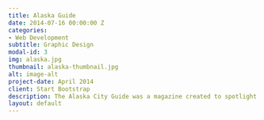 ```yaml
---
title: Alaska Guide
date: 2014-07-16 00:00:00 Z
categories:
- Web Development
subtitle: Graphic Design
modal-id: 3
img: alaska.jpg
thumbnail: alaska-thumbnail.jpg
alt: image-alt
project-date: April 2014
client: Start Bootstrap
description: The Alaska City Guide was a magazine created to spotlight all of the hikes and bars in South Central Alaska. Photography, layout, typography, and words were all made by me. To see the full magazine please visit <a href="https://issuu.com/madisoncranmer/docs/alaska_guide_version_issuu" target="_blank">here</a>
layout: default
---
```



